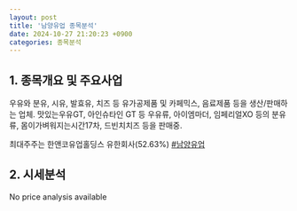 ```yaml
---
layout: post
title: '남양유업 종목분석'
date: 2024-10-27 21:20:23 +0900
categories: 종목분석
---
```


## 1. 종목개요 및 주요사업

우유와 분유, 시유, 발효유, 치즈 등 유가공제품 및 카페믹스, 음료제품 등을 생산/판매하는 업체. 맛있는우유GT, 아인슈타인 GT 등 우유류, 아이엠마더, 임페리얼XO 등의 분유류, 몸이가벼워지는시간17차, 드빈치치즈 등을 판매중. 

최대주주는 한앤코유업홀딩스 유한회사(52.63%)
[#남양유업](#)

## 2. 시세분석

No price analysis available
